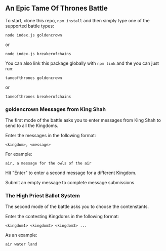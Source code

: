 ## An Epic Tame Of Thrones Battle

To start, clone this repo, `npm install` and then simply type one of the supported battle types:

```
node index.js goldencrown
```

or

```
node index.js breakerofchains
```

You can also link this package globally with `npm link` and the you can just run:

```
tameofthrones goldencrown
```

or

```
tameofthrones breakerofchains
```

### goldencrown Messages from King Shah

The first mode of the battle asks you to enter messages from King Shah to send to all the Kingdoms.

Enter the messages in the following format:

```
<kingdom>, <message>
```

For example:

```
air, a message for the owls of the air
```

Hit "Enter" to enter a second message for a different Kingdom.

Submit an empty message to complete message submissions.

### The High Priest Ballot System

The second mode of the battle asks you to choose the contenstants.

Enter the contesting Kingdoms in the following format:

```
<kingdom1> <kingdom2> <kingdom3> ...
```

As an example:

```
air water land
```
